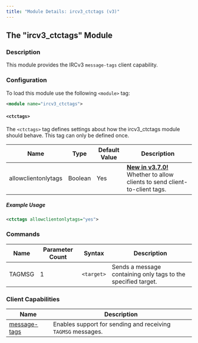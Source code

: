 ```yaml
---
title: "Module Details: ircv3_ctctags (v3)"
---
```


## The "ircv3_ctctags" Module

### Description

This module provides the IRCv3 `message-tags` client capability.

### Configuration

To load this module use the following `<module>` tag:

```xml
<module name="ircv3_ctctags">
```

#### `<ctctags>`

The `<ctctags>` tag defines settings about how the ircv3_ctctags module should behave. This tag can only be defined once.

Name                | Type    | Default Value | Description
------------------- | ------- | ------------- | -----------
allowclientonlytags | Boolean | Yes           | [**New in v3.7.0!**](/3/change-log/#inspircd-370) Whether to allow clients to send client-to-client tags.

##### Example Usage

```xml
<ctctags allowclientonlytags="yes">
```

### Commands

Name   | Parameter Count | Syntax     | Description
------ | --------------- | ---------- | -----------
TAGMSG | 1               | `<target>` | Sends a message containing only tags to the specified target.

<!-- TAGMSG is not documented here because it is not intended to be executed by users -->

### Client Capabilities

Name                                                                 | Description
-------------------------------------------------------------------- | -----------
[message-tags](https://ircv3.net/specs/extensions/message-tags.html) | Enables support for sending and receiving `TAGMSG` messages.
